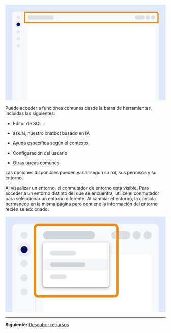 ![Ejemplo que muestra la ubicación de la barra de herramientas en la pantalla.](Images/vgh1721089931412.png)

Puede acceder a funciones comunes desde la barra de herramientas, incluidas las siguientes:

-   Editor de SQL

-   ask.ai, nuestro chatbot basado en IA

-   Ayuda específica según el contexto

-   Configuración del usuario

-   Otras tareas comunes

Las opciones disponibles pueden variar según su rol, sus permisos y su entorno.

Al visualizar un entorno, el conmutador de entorno está visible. Para acceder a un entorno distinto del que se encuentra, utilice el conmutador para seleccionar un entorno diferente. Al cambiar el entorno, la consola permanece en la misma página pero contiene la información del entorno recién seleccionado.

![Ejemplo que muestra la ubicación del conmutador de entornos en la pantalla.](Images/kzn1721171149686.png)

------------------------------------------------------------------------

**Siguiente:** [Descubrir recursos](xex1721168413281.md)
